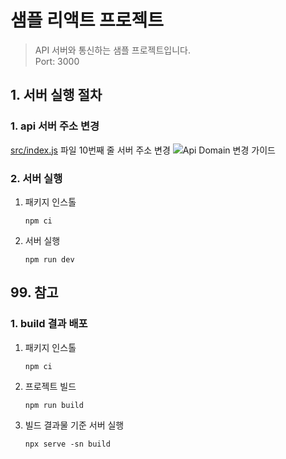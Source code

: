 # 샘플 리액트 프로젝트
> API 서버와 통신하는 샘플 프로젝트입니다.  
> Port: 3000

## 1. 서버 실행 절차
### 1. api 서버 주소 변경
[src/index.js](src/index.js) 파일 10번째 줄 서버 주소 변경
![Api Domain 변경 가이드](https://github.com/idean3885/sample-react-node20/assets/43669379/beeebf18-0ff7-4fdd-a267-58cf12a89dc6)

### 2. 서버 실행
1. 패키지 인스톨
   ```
   npm ci
   ```
2. 서버 실행
   ```
   npm run dev
   ```

## 99. 참고
### 1. build 결과 배포
1. 패키지 인스톨
   ```
   npm ci
   ```
2. 프로젝트 빌드
   ```
   npm run build
   ```
3. 빌드 결과물 기준 서버 실행
   ```
   npx serve -sn build
   ```


